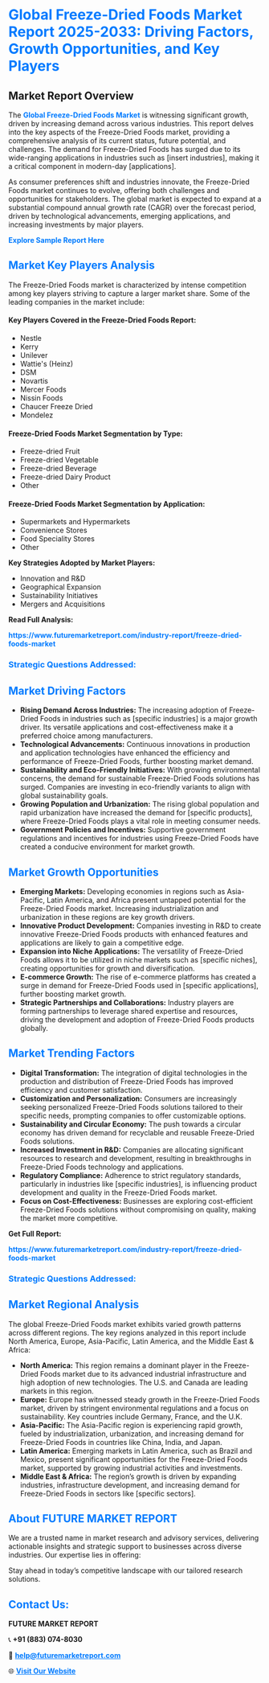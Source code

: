 <h1 style="color: #007BFF;">Global Freeze-Dried Foods Market Report 2025-2033: Driving Factors, Growth Opportunities, and Key Players</h1>

<section id="overview">
<h2>Market Report Overview</h2>
<p>The <a href="https://www.futuremarketreport.com/industry-report/freeze-dried-foods-market" style="color: #007BFF; text-decoration: none;"><strong>Global Freeze-Dried Foods Market</strong></a> is witnessing significant growth, driven by increasing demand across various industries. This report delves into the key aspects of the Freeze-Dried Foods market, providing a comprehensive analysis of its current status, future potential, and challenges. The demand for Freeze-Dried Foods has surged due to its wide-ranging applications in industries such as [insert industries], making it a critical component in modern-day [applications].</p>
<p>As consumer preferences shift and industries innovate, the Freeze-Dried Foods market continues to evolve, offering both challenges and opportunities for stakeholders. The global market is expected to expand at a substantial compound annual growth rate (CAGR) over the forecast period, driven by technological advancements, emerging applications, and increasing investments by major players.</p>
</section>

<section id="overview">
<p><a href="https://www.futuremarketreport.com/request-sample/reportId=87268" style="color: #007BFF; text-decoration: none;"><strong>Explore Sample Report Here</strong></a></p>
</section>

<section id="key-players">
<h2 style="color: #007BFF;">Market Key Players Analysis</h2>
<p>The Freeze-Dried Foods market is characterized by intense competition among key players striving to capture a larger market share. Some of the leading companies in the market include:</p>
<h4>Key Players Covered in the Freeze-Dried Foods Report:</h4>
<ul><li>Nestle</li><li>Kerry</li><li>Unilever</li><li>Wattie&#039;s (Heinz)</li><li>DSM</li><li>Novartis</li><li>Mercer Foods</li><li>Nissin Foods</li><li>Chaucer Freeze Dried</li><li>Mondelez</li></ul>
<h4>Freeze-Dried Foods Market Segmentation by Type:</h4>
<ul><li>Freeze-dried Fruit</li><li>Freeze-dried Vegetable</li><li>Freeze-dried Beverage</li><li>Freeze-dried Dairy Product</li><li>Other</li></ul>

<h4>Freeze-Dried Foods Market Segmentation by Application:</h4>
<ul><li>Supermarkets and Hypermarkets</li><li>Convenience Stores</li><li>Food Speciality Stores</li><li>Other</li></ul>
<p><strong>Key Strategies Adopted by Market Players:</strong></p>
<ul>
<li>Innovation and R&D</li>
<li>Geographical Expansion</li>
<li>Sustainability Initiatives</li>
<li>Mergers and Acquisitions</li>
</ul>
</section>

<section>
<p><strong>Read Full Analysis: </strong></p><a href="https://www.futuremarketreport.com/industry-report/freeze-dried-foods-market" style="color: #007BFF; text-decoration: none;"><strong>https://www.futuremarketreport.com/industry-report/freeze-dried-foods-market</strong></a>
<h3 style="color: #007BFF;">Strategic Questions Addressed:</h3>
</section>

<section id="driving-factors">
<h2 style="color: #007BFF;">Market Driving Factors</h2>
<ul>
<li><strong>Rising Demand Across Industries:</strong> The increasing adoption of Freeze-Dried Foods in industries such as [specific industries] is a major growth driver. Its versatile applications and cost-effectiveness make it a preferred choice among manufacturers.</li>
<li><strong>Technological Advancements:</strong> Continuous innovations in production and application technologies have enhanced the efficiency and performance of Freeze-Dried Foods, further boosting market demand.</li>
<li><strong>Sustainability and Eco-Friendly Initiatives:</strong> With growing environmental concerns, the demand for sustainable Freeze-Dried Foods solutions has surged. Companies are investing in eco-friendly variants to align with global sustainability goals.</li>
<li><strong>Growing Population and Urbanization:</strong> The rising global population and rapid urbanization have increased the demand for [specific products], where Freeze-Dried Foods plays a vital role in meeting consumer needs.</li>
<li><strong>Government Policies and Incentives:</strong> Supportive government regulations and incentives for industries using Freeze-Dried Foods have created a conducive environment for market growth.</li>
</ul>
</section>

<section id="growth-opportunities">
<h2 style="color: #007BFF;">Market Growth Opportunities</h2>
<ul>
<li><strong>Emerging Markets:</strong> Developing economies in regions such as Asia-Pacific, Latin America, and Africa present untapped potential for the Freeze-Dried Foods market. Increasing industrialization and urbanization in these regions are key growth drivers.</li>
<li><strong>Innovative Product Development:</strong> Companies investing in R&D to create innovative Freeze-Dried Foods products with enhanced features and applications are likely to gain a competitive edge.</li>
<li><strong>Expansion into Niche Applications:</strong> The versatility of Freeze-Dried Foods allows it to be utilized in niche markets such as [specific niches], creating opportunities for growth and diversification.</li>
<li><strong>E-commerce Growth:</strong> The rise of e-commerce platforms has created a surge in demand for Freeze-Dried Foods used in [specific applications], further boosting market growth.</li>
<li><strong>Strategic Partnerships and Collaborations:</strong> Industry players are forming partnerships to leverage shared expertise and resources, driving the development and adoption of Freeze-Dried Foods products globally.</li>
</ul>
</section>

<section id="trending-factors">
<h2 style="color: #007BFF;">Market Trending Factors</h2>
<ul>
<li><strong>Digital Transformation:</strong> The integration of digital technologies in the production and distribution of Freeze-Dried Foods has improved efficiency and customer satisfaction.</li>
<li><strong>Customization and Personalization:</strong> Consumers are increasingly seeking personalized Freeze-Dried Foods solutions tailored to their specific needs, prompting companies to offer customizable options.</li>
<li><strong>Sustainability and Circular Economy:</strong> The push towards a circular economy has driven demand for recyclable and reusable Freeze-Dried Foods solutions.</li>
<li><strong>Increased Investment in R&D:</strong> Companies are allocating significant resources to research and development, resulting in breakthroughs in Freeze-Dried Foods technology and applications.</li>
<li><strong>Regulatory Compliance:</strong> Adherence to strict regulatory standards, particularly in industries like [specific industries], is influencing product development and quality in the Freeze-Dried Foods market.</li>
<li><strong>Focus on Cost-Effectiveness:</strong> Businesses are exploring cost-efficient Freeze-Dried Foods solutions without compromising on quality, making the market more competitive.</li>
</ul>
</section>

<section>
<p><strong>Get Full Report: </strong></p><a href="https://www.futuremarketreport.com/industry-report/freeze-dried-foods-market" style="color: #007BFF; text-decoration: none;"><strong>https://www.futuremarketreport.com/industry-report/freeze-dried-foods-market</strong></a>
<h3 style="color: #007BFF;">Strategic Questions Addressed:</h3>
</section>


<section id="regional-analysis">
<h2 style="color: #007BFF;">Market Regional Analysis</h2>
<p>The global Freeze-Dried Foods market exhibits varied growth patterns across different regions. The key regions analyzed in this report include North America, Europe, Asia-Pacific, Latin America, and the Middle East & Africa:</p>
<ul>
<li><strong>North America:</strong> This region remains a dominant player in the Freeze-Dried Foods market due to its advanced industrial infrastructure and high adoption of new technologies. The U.S. and Canada are leading markets in this region.</li>
<li><strong>Europe:</strong> Europe has witnessed steady growth in the Freeze-Dried Foods market, driven by stringent environmental regulations and a focus on sustainability. Key countries include Germany, France, and the U.K.</li>
<li><strong>Asia-Pacific:</strong> The Asia-Pacific region is experiencing rapid growth, fueled by industrialization, urbanization, and increasing demand for Freeze-Dried Foods in countries like China, India, and Japan.</li>
<li><strong>Latin America:</strong> Emerging markets in Latin America, such as Brazil and Mexico, present significant opportunities for the Freeze-Dried Foods market, supported by growing industrial activities and investments.</li>
<li><strong>Middle East & Africa:</strong> The region’s growth is driven by expanding industries, infrastructure development, and increasing demand for Freeze-Dried Foods in sectors like [specific sectors].</li>
</ul>
</section>

<footer>
<h2 style="color: #007BFF;">About FUTURE MARKET REPORT</h2>
<p>We are a trusted name in market research and advisory services, delivering actionable insights and strategic support to businesses across diverse industries. Our expertise lies in offering:</p>

<p>Stay ahead in today’s competitive landscape with our tailored research solutions.</p>

<h2 style="color: #007BFF;">Contact Us:</h2>
<p><strong>FUTURE MARKET REPORT</strong></p>
<p>📞 <strong>+91 (883) 074-8030</strong></p>
<p>📧 <strong><a href="mailto:help@futuremarketreport.com" style="color: #007BFF;">help@futuremarketreport.com</a></strong></p>
<p>🌐 <strong><a href="https://www.futuremarketreport.com/" style="color: #007BFF;">Visit Our Website</a></strong></p>
</footer>